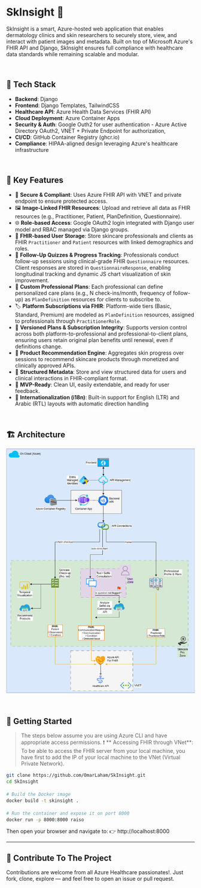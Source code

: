 # SkInsight 🧠

SkInsight is a smart, Azure-hosted web application that enables dermatology clinics and skin researchers to securely store, view, and interact with patient images and metadata. Built on top of Microsoft Azure's FHIR API and Django, SkInsight ensures full compliance with healthcare data standards while remaining scalable and modular.

<br/>

## 🔧 Tech Stack

- **Backend**: Django  
- **Frontend**: Django Templates, TailwindCSS
- **Healthcare API**: Azure Health Data Services (FHIR API)  
- **Cloud Deployment**: Azure Container Apps
- **Security & Auth**: Google Outh2 for user authentication - Azure Active Directory OAuth2, VNET + Private Endpoint for authorization, 
- **CI/CD**: GitHub Container Registry (ghcr.io)
- **Compliance**: HIPAA-aligned design leveraging Azure's healthcare infrastructure  

<br/>

## 🧩 Key Features

- 🔐 **Secure & Compliant**: Uses Azure FHIR API with VNET and private endpoint to ensure protected access.
- 🖼️ **Image-Linked FHIR Resources**: Upload and retrieve all data as FHIR resources (e.g., Practitioner, Patient, PlanDefinition, Questionnaire).
- 🌐 **Role-based Access**: Google OAuth2 login integrated with Django user model and RBAC managed via Django groups.
- 👤 **FHIR-based User Storage**: Store skincare professionals and clients as FHIR `Practitioner` and `Patient` resources with linked demographics and roles.
- 🧾 **Follow-Up Quizzes & Progress Tracking**: Professionals conduct follow-up sessions using clinical-grade FHIR `Questionnaire` resources. Client responses are stored in `QuestionnaireResponse`, enabling longitudinal tracking and dynamic JS chart visualization of skin improvement.
- 📝 **Custom Professional Plans**: Each professional can define personalized care plans (e.g., N check-ins/month, frequency of follow-up) as `PlanDefinition` resources for clients to subscribe to.
- 🏷️ **Platform Subscriptions via FHIR**: Platform-wide tiers (Basic, Standard, Premium) are modeled as `PlanDefinition` resources, assigned to professionals through `PractitionerRole`.
- 🔁 **Versioned Plans & Subscription Integrity**: Supports version control across both platform-to-professional and professional-to-client plans, ensuring users retain original plan benefits until renewal, even if definitions change.
- 🧴 **Product Recommendation Engine**: Aggregates skin progress over sessions to recommend skincare products through monetized and clinically approved APIs.
- 📂 **Structured Metadata**: Store and view structured data for users and clinical interactions in FHIR-compliant format.
- 🧪 **MVP-Ready**: Clean UI, easily extendable, and ready for user feedback.
- 💬 **Internationalization (i18n)**: Built-in support for English (LTR) and Arabic (RTL) layouts with automatic direction handling


<br/>

## 🏗️ Architecture

![Azure Architecture Diagram](architecture_diagram.png)

<br/>

## 🚀 Getting Started

> The steps below assume you are using Azure CLI and have appropriate access permissions.
> ❗ ** Accessing FHIR through VNet**: To be able to access the FHIR server from your local machine, you have first to add the IP of your local machine to the VNet (Virtual Private Network).


```bash
git clone https://github.com/OmarLaham/SkInsight.git
cd SkInsight

# Build the Docker image
docker build -t skinsight .

# Run the container and expose it on port 8000
docker run -p 8000:8000 raiso
```

Then open your browser and navigate to:
👉 http://localhost:8000

---

## 🤝 Contribute To The Project

Contributions are welcome from all Azure Healthcare passionates!. Just fork, clone, explore — and feel free to open an issue or pull request.